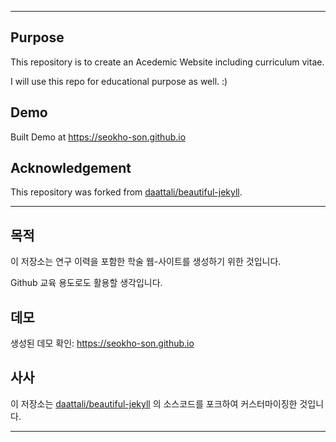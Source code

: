 
---

## Purpose

This repository is to create an Acedemic Website including curriculum vitae.

I will use this repo for educational purpose as well. :)


## Demo

Built Demo at https://seokho-son.github.io


## Acknowledgement

This repository was forked from [daattali/beautiful-jekyll](https://github.com/daattali/beautiful-jekyll).


---

## 목적

이 저장소는 연구 이력을 포함한 학술 웹-사이트를 생성하기 위한 것입니다.

Github 교육 용도로도 활용할 생각입니다.

## 데모


생성된 데모 확인: https://seokho-son.github.io


## 사사

이 저장소는 [daattali/beautiful-jekyll](https://github.com/daattali/beautiful-jekyll) 의 소스코드를 포크하여 커스터마이징한 것입니다.

---
